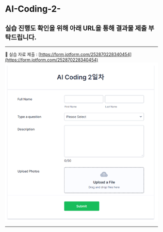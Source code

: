 # AI-Coding-2-

## 실습 진행도 확인을 위해 아래 URL을 통해 결과물 제출 부탁드립니다.

---

🚩 실습 자료 제출 : [https://form.jotform.com/252870228340454](https://form.jotform.com/252870228340454)
<img src="upload.png">

---
